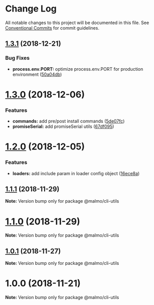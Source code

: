 # Change Log

All notable changes to this project will be documented in this file.
See [Conventional Commits](https://conventionalcommits.org) for commit guidelines.

## [1.3.1](https://github.com/lorenzomigliorero/malmo/compare/@malmo/cli-utils@1.3.0...@malmo/cli-utils@1.3.1) (2018-12-21)


### Bug Fixes

* **process.env.PORT:** optimize process.env.PORT for production environment ([50a04db](https://github.com/lorenzomigliorero/malmo/commit/50a04db))





# [1.3.0](https://github.com/lorenzomigliorero/malmo/compare/@malmo/cli-utils@1.2.0...@malmo/cli-utils@1.3.0) (2018-12-06)


### Features

* **commands:** add pre/post install commands ([5de07fc](https://github.com/lorenzomigliorero/malmo/commit/5de07fc))
* **promiseSerial:** add promiseSerial utils ([67df095](https://github.com/lorenzomigliorero/malmo/commit/67df095))





# [1.2.0](https://github.com/lorenzomigliorero/malmo/compare/@malmo/cli-utils@1.1.1...@malmo/cli-utils@1.2.0) (2018-12-05)


### Features

* **loaders:** add include param in loader config object ([16ece8a](https://github.com/lorenzomigliorero/malmo/commit/16ece8a))





## [1.1.1](https://github.com/lorenzomigliorero/malmo/compare/@malmo/cli-utils@1.1.0...@malmo/cli-utils@1.1.1) (2018-11-29)

**Note:** Version bump only for package @malmo/cli-utils





# [1.1.0](https://github.com/lorenzomigliorero/malmo/compare/@malmo/cli-utils@1.0.1...@malmo/cli-utils@1.1.0) (2018-11-29)

**Note:** Version bump only for package @malmo/cli-utils





## [1.0.1](https://github.com/lorenzomigliorero/malmo/compare/@malmo/cli-utils@1.0.0...@malmo/cli-utils@1.0.1) (2018-11-27)

**Note:** Version bump only for package @malmo/cli-utils





# 1.0.0 (2018-11-21)

**Note:** Version bump only for package @malmo/cli-utils
